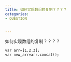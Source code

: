 ```yaml
---
title: 如何实现数组的复制？？？？
categories: 
- QUESTION


---
```


如何实现数组的复制？？？？

```
var arr=[1,2,3];
var new_arr=arr.concat();
```